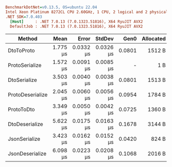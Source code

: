 ``` ini

BenchmarkDotNet=v0.13.5, OS=ubuntu 22.04
Intel Xeon Platinum 8272CL CPU 2.60GHz, 1 CPU, 2 logical and 2 physical cores
.NET SDK=7.0.403
  [Host]     : .NET 7.0.13 (7.0.1323.51816), X64 RyuJIT AVX2
  DefaultJob : .NET 7.0.13 (7.0.1323.51816), X64 RyuJIT AVX2


```
|           Method |     Mean |     Error |    StdDev |   Gen0 | Allocated |
|----------------- |---------:|----------:|----------:|-------:|----------:|
|       DtoToProto | 1.775 μs | 0.0332 μs | 0.0326 μs | 0.0801 |    1512 B |
|   ProtoSerialize | 1.572 μs | 0.0091 μs | 0.0085 μs |      - |       1 B |
|     DtoSerialize | 3.503 μs | 0.0040 μs | 0.0038 μs | 0.0801 |    1513 B |
| ProtoDeserialize | 2.045 μs | 0.0060 μs | 0.0056 μs | 0.0954 |    1784 B |
|       ProtoToDto | 3.349 μs | 0.0050 μs | 0.0042 μs | 0.0725 |    1360 B |
|   DtoDeserialize | 5.622 μs | 0.0175 μs | 0.0163 μs | 0.1678 |    3144 B |
|    JsonSerialize | 3.423 μs | 0.0162 μs | 0.0152 μs | 0.0420 |     824 B |
|  JsonDeserialize | 6.098 μs | 0.0223 μs | 0.0208 μs | 0.1068 |    2016 B |
